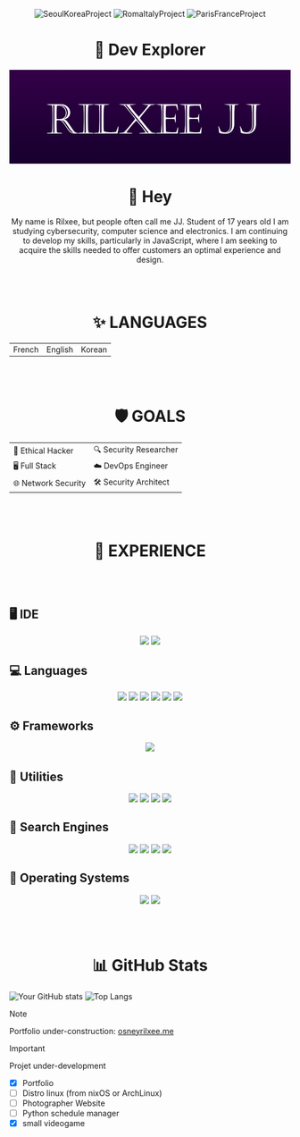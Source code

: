 <p align="center">
  <img src="https://img.shields.io/badge/Project-SeoulKorea_-Project?labelColor=%233b3b3b&color=%234d3066" alt="SeoulKoreaProject">
  <img src="https://img.shields.io/badge/Project-RomaItaly_-Project?labelColor=%233b3b3b&color=%234d3066" alt="RomaItalyProject">
  <img src="https://img.shields.io/badge/Project-ParisFrance_-Project?labelColor=%233b3b3b&color=%234d3066" alt="ParisFranceProject">
</p>


<h1 align="center">🎨 Dev Explorer</h1>

<p align="center">
  <img src="https://github.com/osneyrilxee/osneyrilxee/blob/main/gthbanner.jpg"/>
</p>



<h1 align="center">👋 Hey</h1>

<p align="center">
  My name is Rilxee, but people often call me JJ. Student of 17 years old I am studying cybersecurity, computer science and electronics.
  I am continuing to develop my skills, particularly in JavaScript, where I am seeking to acquire the skills needed to offer customers an optimal experience and design.

  <br><br>

<h1 align="center">✨ LANGUAGES</h1>


  <p align="center">
  <table align="center">
    <tr>
      <td>French</td>
      <td>English</td>
      <td>Korean</td>
    </tr>
  </table>
  </p>

  <br><br>

<h1 align="center">🛡️ GOALS</h1>


<p align="center">
  
<table align="center">
  <tr>
    <td>🔐 Ethical Hacker</td>
    <td>🔍 Security Researcher</td>
  </tr>
  <tr>
    <td>🖥️ Full Stack</td>
    <td>☁️ DevOps Engineer</td>
  </tr>
  <tr>
    <td> 🌐 Network Security</td>
    <td>🛠️ Security Architect</td>
  </tr>
</table>

</p>

<br><br>

<h1 align="center">🌟 EXPERIENCE</h1><br><br>

## 🖥️ IDE

<p align="center">
  <img src="https://img.shields.io/badge/Visual_Studio_Code-0078D4?style=for-the-badge&logo=vscode&logoColor=white"/>
  <img src="https://img.shields.io/badge/PyCharm-000000?style=for-the-badge&logo=pycharm&logoColor=white"/>
</p>


## 💻 Languages
<p align="center">
  <img src="https://img.shields.io/badge/HTML5-E34F26?style=for-the-badge&logo=html5&logoColor=white"/>
  <img src="https://img.shields.io/badge/Css-1572B6?style=for-the-badge&logo=css&logoColor=white"/>
  <img src="https://img.shields.io/badge/JavaScript-F7DF1E?style=for-the-badge&logo=javascript&logoColor=black"/>
  <img src="https://img.shields.io/badge/Python-3776AB?style=for-the-badge&logo=python&logoColor=white"/>
  <img src="https://img.shields.io/badge/React-61DAFB?style=for-the-badge&logo=react&logoColor=black"/>
  <img src="https://img.shields.io/badge/C-00599C?style=for-the-badge&logo=c&logoColor=white"/>
</p>


## ⚙️ Frameworks
<p align="center">
  <img src="https://img.shields.io/badge/Next.js-000000?style=for-the-badge&logo=nextdotjs&logoColor=white"/>
</p>


## 🧰 Utilities

<p align="center">
  <img src="https://img.shields.io/badge/Git-F05033?style=for-the-badge&logo=git&logoColor=white"/>
  <img src="https://img.shields.io/badge/GitHub-181717?style=for-the-badge&logo=github&logoColor=white"/>
  <img src="https://img.shields.io/badge/Vite.js-646CFF?style=for-the-badge&logo=vite&logoColor=white"/>
  <img src="https://img.shields.io/badge/GitKraken-179287?style=for-the-badge&logo=gitkraken&logoColor=white"/>
</p>


## 🔎 Search Engines
<p align="center">
  <img src="https://img.shields.io/badge/Google-4285F4?style=for-the-badge&logo=google&logoColor=white"/>
  <img src="https://img.shields.io/badge/Naver-03C75A?style=for-the-badge&logo=naver&logoColor=white"/>
  <img src="https://img.shields.io/badge/DuckDuckGo-DE5833?style=for-the-badge&logo=duckduckgo&logoColor=white"/>
  <img src="https://img.shields.io/badge/Brave-FB542B?style=for-the-badge&logo=brave&logoColor=white"/>
</p>


## 💽 Operating Systems
<p align="center">
  <img src="https://img.shields.io/badge/ArchyOS-1793D1?style=for-the-badge&logo=archlinux&logoColor=white"/>
  <img src="https://img.shields.io/badge/HamoniKR-0033A0?style=for-the-badge&logo=ubuntu&logoColor=white"/>
</p>

<br><br>

<h1 align="center">📊 GitHub Stats</h1>


![Your GitHub stats](https://github-readme-stats.vercel.app/api?username=osneyrilxee&show_icons=true&theme=midnight-purple)
![Top Langs](https://github-readme-stats.vercel.app/api/top-langs/?username=osneyrilxee&layout=compact&theme=midnight-purple)

> [!NOTE]
> Portfolio under-construction: [osneyrilxee.me](https://tgsea.vercel.app)


> [!IMPORTANT]
> Projet under-development
> - [x] Portfolio
> - [ ] Distro linux (from nixOS or ArchLinux)
> - [ ] Photographer Website
> - [ ] Python schedule manager
> - [x] small videogame

